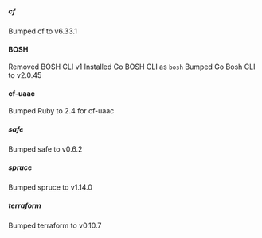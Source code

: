 
##### cf
Bumped cf to v6.33.1

#### BOSH
Removed BOSH CLI v1
Installed Go BOSH CLI as `bosh`
Bumped Go Bosh CLI to v2.0.45

#### cf-uaac
Bumped Ruby to 2.4 for cf-uaac

##### safe
Bumped safe to v0.6.2

##### spruce
Bumped spruce to v1.14.0

##### terraform
Bumped terraform to v0.10.7
